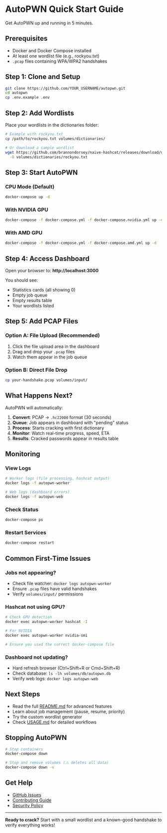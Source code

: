 # AutoPWN Quick Start Guide

Get AutoPWN up and running in 5 minutes.

## Prerequisites

- Docker and Docker Compose installed
- At least one wordlist file (e.g., rockyou.txt)
- `.pcap` files containing WPA/WPA2 handshakes

## Step 1: Clone and Setup

```bash
git clone https://github.com/YOUR_USERNAME/autopwn.git
cd autopwn
cp .env.example .env
```

## Step 2: Add Wordlists

Place your wordlists in the dictionaries folder:

```bash
# Example with rockyou.txt
cp /path/to/rockyou.txt volumes/dictionaries/

# Or download a sample wordlist
wget https://github.com/brannondorsey/naive-hashcat/releases/download/data/rockyou.txt \
  -O volumes/dictionaries/rockyou.txt
```

## Step 3: Start AutoPWN

### CPU Mode (Default)
```bash
docker-compose up -d
```

### With NVIDIA GPU
```bash
docker-compose -f docker-compose.yml -f docker-compose.nvidia.yml up -d
```

### With AMD GPU
```bash
docker-compose -f docker-compose.yml -f docker-compose.amd.yml up -d
```

## Step 4: Access Dashboard

Open your browser to: **http://localhost:3000**

You should see:
- Statistics cards (all showing 0)
- Empty job queue
- Empty results table
- Your wordlists listed

## Step 5: Add PCAP Files

### Option A: File Upload (Recommended)
1. Click the file upload area in the dashboard
2. Drag and drop your `.pcap` files
3. Watch them appear in the job queue

### Option B: Direct File Drop
```bash
cp your-handshake.pcap volumes/input/
```

## What Happens Next?

AutoPWN will automatically:

1. **Convert**: PCAP → `.hc22000` format (30 seconds)
2. **Queue**: Job appears in dashboard with "pending" status
3. **Process**: Starts cracking with first dictionary
4. **Monitor**: Watch real-time progress, speed, ETA
5. **Results**: Cracked passwords appear in results table

## Monitoring

### View Logs
```bash
# Worker logs (file processing, hashcat output)
docker logs -f autopwn-worker

# Web logs (dashboard errors)
docker logs -f autopwn-web
```

### Check Status
```bash
docker-compose ps
```

### Restart Services
```bash
docker-compose restart
```

## Common First-Time Issues

### Jobs not appearing?
- Check file watcher: `docker logs autopwn-worker`
- Ensure `.pcap` files have valid handshakes
- Verify `volumes/input/` permissions

### Hashcat not using GPU?
```bash
# Check GPU detection
docker exec autopwn-worker hashcat -I

# For NVIDIA
docker exec autopwn-worker nvidia-smi

# Ensure you used the correct docker-compose file
```

### Dashboard not updating?
- Hard refresh browser (Ctrl+Shift+R or Cmd+Shift+R)
- Check database: `ls -lh volumes/db/autopwn.db`
- Verify web logs: `docker logs autopwn-web`

## Next Steps

- Read the full [README.md](README.md) for advanced features
- Learn about job management (pause, resume, priority)
- Try the custom wordlist generator
- Check [USAGE.md](USAGE.md) for detailed workflows

## Stopping AutoPWN

```bash
# Stop containers
docker-compose down

# Stop and remove volumes (⚠️ deletes all data)
docker-compose down -v
```

## Get Help

- [GitHub Issues](https://github.com/YOUR_USERNAME/autopwn/issues)
- [Contributing Guide](CONTRIBUTING.md)
- [Security Policy](SECURITY.md)

---

**Ready to crack?** Start with a small wordlist and a known-good handshake to verify everything works!
